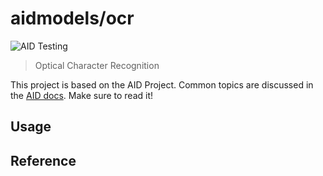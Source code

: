 # aidmodels/ocr

![AID Testing](https://github.com/aidmodels/ocr/actions/workflows/aid-ci.yml/badge.svg)

> Optical Character Recognition

This project is based on the AID Project. Common topics are discussed in the [AID docs](https://aid.autoai.org). Make sure to read it!

## Usage


## Reference